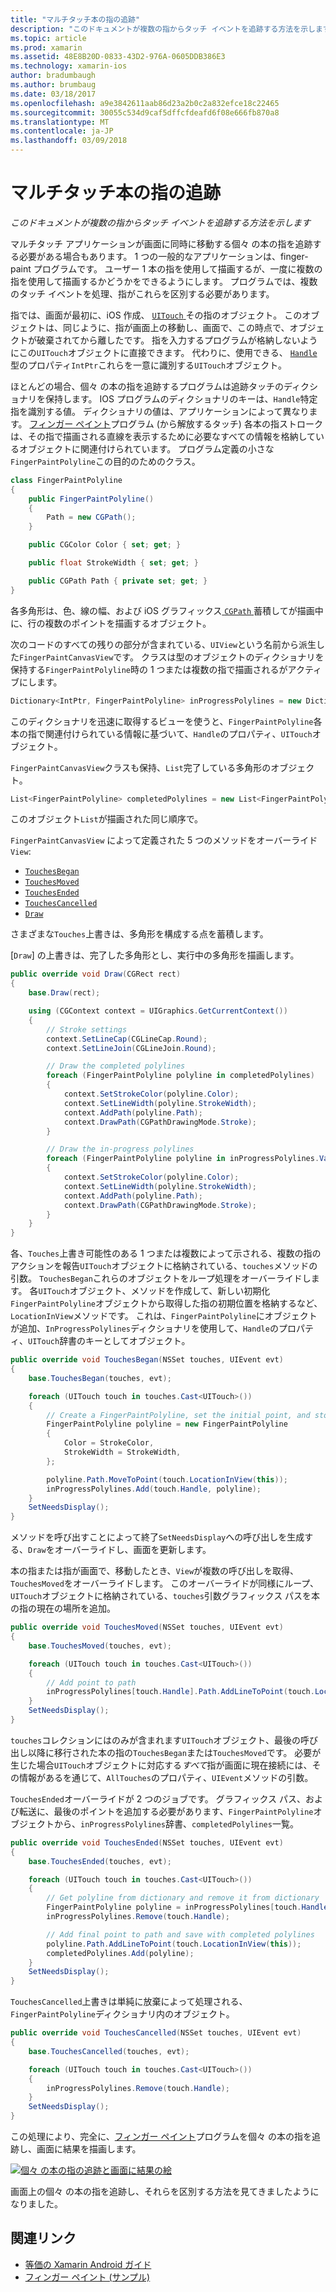 ```yaml
---
title: "マルチタッチ本の指の追跡"
description: "このドキュメントが複数の指からタッチ イベントを追跡する方法を示します"
ms.topic: article
ms.prod: xamarin
ms.assetid: 48E8B20D-0833-43D2-976A-0605DDB386E3
ms.technology: xamarin-ios
author: bradumbaugh
ms.author: brumbaug
ms.date: 03/18/2017
ms.openlocfilehash: a9e3842611aab86d23a2b0c2a832efce18c22465
ms.sourcegitcommit: 30055c534d9caf5dffcfdeafd6f08e666fb870a8
ms.translationtype: MT
ms.contentlocale: ja-JP
ms.lasthandoff: 03/09/2018
---
```

# <a name="multi-touch-finger-tracking"></a>マルチタッチ本の指の追跡

_このドキュメントが複数の指からタッチ イベントを追跡する方法を示します_

マルチタッチ アプリケーションが画面に同時に移動する個々 の本の指を追跡する必要がある場合もあります。 1 つの一般的なアプリケーションは、finger-paint プログラムです。 ユーザー 1 本の指を使用して描画するが、一度に複数の指を使用して描画するかどうかをできるようにします。 プログラムでは、複数のタッチ イベントを処理、指がこれらを区別する必要があります。

指では、画面が最初に、iOS 作成、 [ `UITouch` ](https://developer.xamarin.com/api/type/UIKit.UITouch/)その指のオブジェクト。 このオブジェクトは、同じように、指が画面上の移動し、画面で、この時点で、オブジェクトが破棄されてから離したです。 指を入力するプログラムが格納しないようにこの`UITouch`オブジェクトに直接できます。 代わりに、使用できる、 [ `Handle` ](https://developer.xamarin.com/api/property/Foundation.NSObject.Handle/)型のプロパティ`IntPtr`これらを一意に識別する`UITouch`オブジェクト。

ほとんどの場合、個々 の本の指を追跡するプログラムは追跡タッチのディクショナリを保持します。 IOS プログラムのディクショナリのキーは、`Handle`特定指を識別する値。 ディクショナリの値は、アプリケーションによって異なります。 [フィンガー ペイント](https://developer.xamarin.com/samples/monotouch/ApplicationFundamentals/FingerPaint)プログラム (から解放するタッチ) 各本の指ストロークは、その指で描画される直線を表示するために必要なすべての情報を格納しているオブジェクトに関連付けられています。 プログラム定義の小さな`FingerPaintPolyline`この目的のためのクラス。

```csharp
class FingerPaintPolyline
{
    public FingerPaintPolyline()
    {
        Path = new CGPath();
    }

    public CGColor Color { set; get; }

    public float StrokeWidth { set; get; }

    public CGPath Path { private set; get; }
}
```

各多角形は、色、線の幅、および iOS グラフィックス[ `CGPath` ](https://developer.xamarin.com/api/type/CoreGraphics.CGPath/)蓄積してが描画中に、行の複数のポイントを描画するオブジェクト。


次のコードのすべての残りの部分が含まれている、`UIView`という名前から派生した`FingerPaintCanvasView`です。 クラスは型のオブジェクトのディクショナリを保持する`FingerPaintPolyline`時の 1 つまたは複数の指で描画されるがアクティブにします。

```csharp
Dictionary<IntPtr, FingerPaintPolyline> inProgressPolylines = new Dictionary<IntPtr, FingerPaintPolyline>();
```

このディクショナリを迅速に取得するビューを使うと、`FingerPaintPolyline`各本の指で関連付けられている情報に基づいて、`Handle`のプロパティ、`UITouch`オブジェクト。

`FingerPaintCanvasView`クラスも保持、`List`完了している多角形のオブジェクト。

```csharp
List<FingerPaintPolyline> completedPolylines = new List<FingerPaintPolyline>();
```

このオブジェクト`List`が描画された同じ順序で。

`FingerPaintCanvasView` によって定義された 5 つのメソッドをオーバーライド`View`:

- [`TouchesBegan`](https://developer.xamarin.com/api/member/UIKit.UIResponder.TouchesBegan/p/Foundation.NSSet/UIKit.UIEvent/)
- [`TouchesMoved`](https://developer.xamarin.com/api/member/UIKit.UIResponder.TouchesMoved/p/Foundation.NSSet/UIKit.UIEvent/)
- [`TouchesEnded`](https://developer.xamarin.com/api/member/UIKit.UIResponder.TouchesEnded/p/Foundation.NSSet/UIKit.UIEvent/)
- [`TouchesCancelled`](https://developer.xamarin.com/api/member/UIKit.UIResponder.TouchesCancelled/p/Foundation.NSSet/UIKit.UIEvent/)
- [`Draw`](https://developer.xamarin.com/api/member/UIKit.UIView.Draw/p/CoreGraphics.CGRect/)

さまざまな`Touches`上書きは、多角形を構成する点を蓄積します。

[`Draw`] の上書きは、完了した多角形とし、実行中の多角形を描画します。

```csharp
public override void Draw(CGRect rect)
{
    base.Draw(rect);

    using (CGContext context = UIGraphics.GetCurrentContext())
    {
        // Stroke settings
        context.SetLineCap(CGLineCap.Round);
        context.SetLineJoin(CGLineJoin.Round);

        // Draw the completed polylines
        foreach (FingerPaintPolyline polyline in completedPolylines)
        {
            context.SetStrokeColor(polyline.Color);
            context.SetLineWidth(polyline.StrokeWidth);
            context.AddPath(polyline.Path);
            context.DrawPath(CGPathDrawingMode.Stroke);
        }

        // Draw the in-progress polylines
        foreach (FingerPaintPolyline polyline in inProgressPolylines.Values)
        {
            context.SetStrokeColor(polyline.Color);
            context.SetLineWidth(polyline.StrokeWidth);
            context.AddPath(polyline.Path);
            context.DrawPath(CGPathDrawingMode.Stroke);
        }
    }
}
```

各、`Touches`上書き可能性のある 1 つまたは複数によって示される、複数の指のアクションを報告`UITouch`オブジェクトに格納されている、`touches`メソッドの引数。 `TouchesBegan`これらのオブジェクトをループ処理をオーバーライドします。 各`UITouch`オブジェクト、メソッドを作成して、新しい初期化`FingerPaintPolyline`オブジェクトから取得した指の初期位置を格納するなど、`LocationInView`メソッドです。 これは、`FingerPaintPolyline`にオブジェクトが追加、`InProgressPolylines`ディクショナリを使用して、`Handle`のプロパティ、`UITouch`辞書のキーとしてオブジェクト。

```csharp
public override void TouchesBegan(NSSet touches, UIEvent evt)
{
    base.TouchesBegan(touches, evt);

    foreach (UITouch touch in touches.Cast<UITouch>())
    {
        // Create a FingerPaintPolyline, set the initial point, and store it
        FingerPaintPolyline polyline = new FingerPaintPolyline
        {
            Color = StrokeColor,
            StrokeWidth = StrokeWidth,
        };

        polyline.Path.MoveToPoint(touch.LocationInView(this));
        inProgressPolylines.Add(touch.Handle, polyline);
    }
    SetNeedsDisplay();
}
```

メソッドを呼び出すことによって終了`SetNeedsDisplay`への呼び出しを生成する、`Draw`をオーバーライドし、画面を更新します。

本の指または指が画面で、移動したとき、`View`が複数の呼び出しを取得、`TouchesMoved`をオーバーライドします。 このオーバーライドが同様にループ、`UITouch`オブジェクトに格納されている、`touches`引数グラフィックス パスを本の指の現在の場所を追加。

```csharp
public override void TouchesMoved(NSSet touches, UIEvent evt)
{
    base.TouchesMoved(touches, evt);

    foreach (UITouch touch in touches.Cast<UITouch>())
    {
        // Add point to path
        inProgressPolylines[touch.Handle].Path.AddLineToPoint(touch.LocationInView(this));
    }
    SetNeedsDisplay();
}
```

`touches`コレクションにはのみが含まれます`UITouch`オブジェクト、最後の呼び出し以降に移行された本の指の`TouchesBegan`または`TouchesMoved`です。 必要が生じた場合`UITouch`オブジェクトに対応する*すべて*指が画面に現在接続には、その情報があるを通じて、`AllTouches`のプロパティ、`UIEvent`メソッドの引数。

`TouchesEnded`オーバーライドが 2 つのジョブです。 グラフィックス パス、および転送に、最後のポイントを追加する必要があります、`FingerPaintPolyline`オブジェクトから、`inProgressPolylines`辞書、`completedPolylines`一覧。

```csharp
public override void TouchesEnded(NSSet touches, UIEvent evt)
{
    base.TouchesEnded(touches, evt);

    foreach (UITouch touch in touches.Cast<UITouch>())
    {
        // Get polyline from dictionary and remove it from dictionary
        FingerPaintPolyline polyline = inProgressPolylines[touch.Handle];
        inProgressPolylines.Remove(touch.Handle);

        // Add final point to path and save with completed polylines
        polyline.Path.AddLineToPoint(touch.LocationInView(this));
        completedPolylines.Add(polyline);
    }
    SetNeedsDisplay();
}
```

`TouchesCancelled`上書きは単純に放棄によって処理される、`FingerPaintPolyline`ディクショナリ内のオブジェクト。

```csharp
public override void TouchesCancelled(NSSet touches, UIEvent evt)
{
    base.TouchesCancelled(touches, evt);

    foreach (UITouch touch in touches.Cast<UITouch>())
    {
        inProgressPolylines.Remove(touch.Handle);
    }
    SetNeedsDisplay();
}
```

この処理により、完全に、[フィンガー ペイント](https://developer.xamarin.com/samples/monotouch/ApplicationFundamentals/FingerPaint)プログラムを個々 の本の指を追跡し、画面に結果を描画します。

[![](touch-tracking-images/image01.png "個々 の本の指の追跡と画面に結果の絵")](touch-tracking-images/image01.png#lightbox)

画面上の個々 の本の指を追跡し、それらを区別する方法を見てきましたようになりました。



## <a name="related-links"></a>関連リンク

- [等価の Xamarin Android ガイド](~/android/app-fundamentals/touch/touch-tracking.md)
- [フィンガー ペイント (サンプル)](https://developer.xamarin.com/samples/monotouch/ApplicationFundamentals/FingerPaint)
